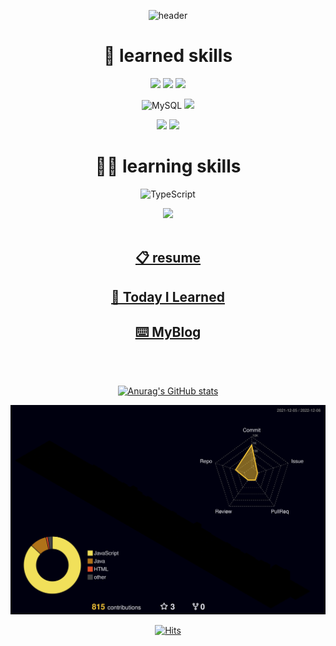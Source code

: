 <div align="center">

<!-- 헤더 -->
![header](https://capsule-render.vercel.app/api?type=waving&color=timeGradient&height=150&section=header&text=Welcome✋&fontSize=30&animation=twinkling&desc=🐯SeungBin%20Github&fontAlignY=30&descAlignY=50)



  <!-- 내용 -->
# 💪 learned skills


<img src="https://img.shields.io/badge/javascript-F7DF1E?style=for-the-badge&logo=javascript&logoColor=black">
<img src="https://img.shields.io/badge/node.js-339933?style=for-the-badge&logo=Node.js&logoColor=white">
  <img src="https://img.shields.io/badge/express-000000?style=for-the-badge&logo=express&logoColor=white">
  
![MySQL](https://img.shields.io/badge/MySQL-4479A1.svg?&style=for-the-badge&logo=MySQL&logoColor=white)
<img src="https://img.shields.io/badge/MongoDB-47A248?style=for-the-badge&logo=MongoDB&logoColor=white"/></a>

<img src="https://img.shields.io/badge/github-181717?style=for-the-badge&logo=github&logoColor=white">
<img src="https://img.shields.io/badge/git-F05032?style=for-the-badge&logo=git&logoColor=white">
  
# 🏃‍♂️ learning skills
![TypeScript](https://img.shields.io/badge/TypeScript-3178C6.svg?&style=for-the-badge&logo=TypeScript&logoColor=white)



<img src="https://img.shields.io/badge/react-61DAFB?style=for-the-badge&logo=react&logoColor=black">


<!--/내용 끝-->

<br>
<br>

## [📋 resume](https://east-virgo-e1a.notion.site/Seungbin-Kim-is-a-steady-developer-676ee091a8834a4ca1a7c867432ae92c)
## [📝 Today I Learned](https://github.com/kkssbbb/TIL)
## [⌨️ MyBlog](https://kingbini.tistory.com/)

  
  <br>
  <br>
  
  <!-- 깃허브 상태표시 -->
[![Anurag's GitHub stats](https://github-readme-stats.vercel.app/api?username=kkssbbb&theme=cobalt)](https://github.com/anuraghazra/github-readme-stats)


<!-- 3d 잔디 -->
![](profile-3d-contrib/profile-night-rainbow.svg)


 <!-- 방문자수 표시 -->
[![Hits](https://hits.seeyoufarm.com/api/count/incr/badge.svg?url=https%3A%2F%2Fgithub.com%2Fkkssbbb&count_bg=%2379C83D&title_bg=%23555555&icon=&icon_color=%23E7E7E7&title=hits&edge_flat=false)](https://hits.seeyoufarm.com)

  
  </div>


